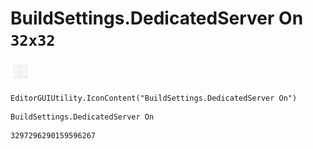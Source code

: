# BuildSettings.DedicatedServer On `32x32`
<img src="/img/BuildSettings.DedicatedServer%20On.png" width=32 height=32>

``` CSharp
EditorGUIUtility.IconContent("BuildSettings.DedicatedServer On")
```
```
BuildSettings.DedicatedServer On
```
```
3297296290159596267
```
